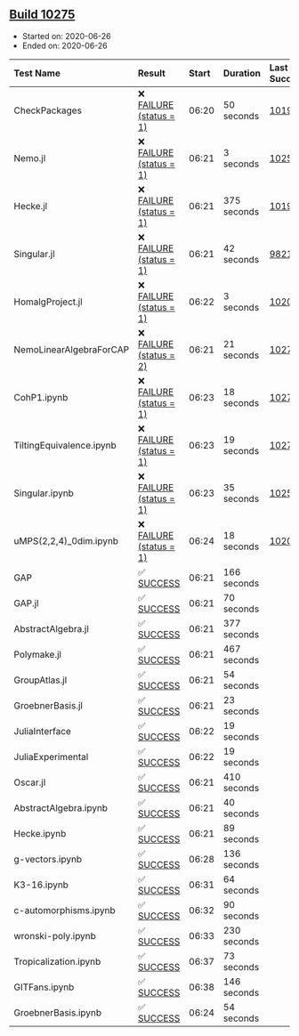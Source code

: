 ## [Build 10275](https://oscarci.mathematik.uni-kl.de/job/oscar/10275/)

* Started on: 2020-06-26
* Ended on: 2020-06-26

| Test Name    | Result | Start | Duration | Last Success | First Failure |
|:-------------|:-------|:------|:---------|:-------------|:--------------|
| CheckPackages | ❌ [FAILURE (status = 1)](https://oscarci.mathematik.uni-kl.de/job/oscar/10275/artifact/logs/build-10275/CheckPackages.log) | 06:20 | 50 seconds | [10197](https://oscarci.mathematik.uni-kl.de/job/oscar/10197/) | [10198](https://oscarci.mathematik.uni-kl.de/job/oscar/10198/) |
| Nemo.jl | ❌ [FAILURE (status = 1)](https://oscarci.mathematik.uni-kl.de/job/oscar/10275/artifact/logs/build-10275/Nemo.jl.log) | 06:21 | 3 seconds | [10252](https://oscarci.mathematik.uni-kl.de/job/oscar/10252/) | [10253](https://oscarci.mathematik.uni-kl.de/job/oscar/10253/) |
| Hecke.jl | ❌ [FAILURE (status = 1)](https://oscarci.mathematik.uni-kl.de/job/oscar/10275/artifact/logs/build-10275/Hecke.jl.log) | 06:21 | 375 seconds | [10197](https://oscarci.mathematik.uni-kl.de/job/oscar/10197/) | [10198](https://oscarci.mathematik.uni-kl.de/job/oscar/10198/) |
| Singular.jl | ❌ [FAILURE (status = 1)](https://oscarci.mathematik.uni-kl.de/job/oscar/10275/artifact/logs/build-10275/Singular.jl.log) | 06:21 | 42 seconds | [9821](https://oscarci.mathematik.uni-kl.de/job/oscar/9821/) | [9822](https://oscarci.mathematik.uni-kl.de/job/oscar/9822/) |
| HomalgProject.jl | ❌ [FAILURE (status = 1)](https://oscarci.mathematik.uni-kl.de/job/oscar/10275/artifact/logs/build-10275/HomalgProject.jl.log) | 06:22 | 3 seconds | [10209](https://oscarci.mathematik.uni-kl.de/job/oscar/10209/) | [10210](https://oscarci.mathematik.uni-kl.de/job/oscar/10210/) |
| NemoLinearAlgebraForCAP | ❌ [FAILURE (status = 2)](https://oscarci.mathematik.uni-kl.de/job/oscar/10275/artifact/logs/build-10275/NemoLinearAlgebraForCAP.log) | 06:21 | 21 seconds | [10274](https://oscarci.mathematik.uni-kl.de/job/oscar/10274/) | [10275](https://oscarci.mathematik.uni-kl.de/job/oscar/10275/) |
| CohP1.ipynb | ❌ [FAILURE (status = 1)](https://oscarci.mathematik.uni-kl.de/job/oscar/10275/artifact/logs/build-10275/CohP1.ipynb.log) | 06:23 | 18 seconds | [10274](https://oscarci.mathematik.uni-kl.de/job/oscar/10274/) | [10275](https://oscarci.mathematik.uni-kl.de/job/oscar/10275/) |
| TiltingEquivalence.ipynb | ❌ [FAILURE (status = 1)](https://oscarci.mathematik.uni-kl.de/job/oscar/10275/artifact/logs/build-10275/TiltingEquivalence.ipynb.log) | 06:23 | 19 seconds | [10274](https://oscarci.mathematik.uni-kl.de/job/oscar/10274/) | [10275](https://oscarci.mathematik.uni-kl.de/job/oscar/10275/) |
| Singular.ipynb | ❌ [FAILURE (status = 1)](https://oscarci.mathematik.uni-kl.de/job/oscar/10275/artifact/logs/build-10275/Singular.ipynb.log) | 06:23 | 35 seconds | [10252](https://oscarci.mathematik.uni-kl.de/job/oscar/10252/) | [10253](https://oscarci.mathematik.uni-kl.de/job/oscar/10253/) |
| uMPS(2,2,4)_0dim.ipynb | ❌ [FAILURE (status = 1)](https://oscarci.mathematik.uni-kl.de/job/oscar/10275/artifact/logs/build-10275/uMPS-2-2-4-_0dim.ipynb.log) | 06:24 | 18 seconds | [10209](https://oscarci.mathematik.uni-kl.de/job/oscar/10209/) | [10210](https://oscarci.mathematik.uni-kl.de/job/oscar/10210/) |
| GAP | ✅ [SUCCESS](https://oscarci.mathematik.uni-kl.de/job/oscar/10275/artifact/logs/build-10275/GAP.log) | 06:21 | 166 seconds |  |  |
| GAP.jl | ✅ [SUCCESS](https://oscarci.mathematik.uni-kl.de/job/oscar/10275/artifact/logs/build-10275/GAP.jl.log) | 06:21 | 70 seconds |  |  |
| AbstractAlgebra.jl | ✅ [SUCCESS](https://oscarci.mathematik.uni-kl.de/job/oscar/10275/artifact/logs/build-10275/AbstractAlgebra.jl.log) | 06:21 | 377 seconds |  |  |
| Polymake.jl | ✅ [SUCCESS](https://oscarci.mathematik.uni-kl.de/job/oscar/10275/artifact/logs/build-10275/Polymake.jl.log) | 06:21 | 467 seconds |  |  |
| GroupAtlas.jl | ✅ [SUCCESS](https://oscarci.mathematik.uni-kl.de/job/oscar/10275/artifact/logs/build-10275/GroupAtlas.jl.log) | 06:21 | 54 seconds |  |  |
| GroebnerBasis.jl | ✅ [SUCCESS](https://oscarci.mathematik.uni-kl.de/job/oscar/10275/artifact/logs/build-10275/GroebnerBasis.jl.log) | 06:21 | 23 seconds |  |  |
| JuliaInterface | ✅ [SUCCESS](https://oscarci.mathematik.uni-kl.de/job/oscar/10275/artifact/logs/build-10275/JuliaInterface.log) | 06:22 | 19 seconds |  |  |
| JuliaExperimental | ✅ [SUCCESS](https://oscarci.mathematik.uni-kl.de/job/oscar/10275/artifact/logs/build-10275/JuliaExperimental.log) | 06:22 | 19 seconds |  |  |
| Oscar.jl | ✅ [SUCCESS](https://oscarci.mathematik.uni-kl.de/job/oscar/10275/artifact/logs/build-10275/Oscar.jl.log) | 06:21 | 410 seconds |  |  |
| AbstractAlgebra.ipynb | ✅ [SUCCESS](https://oscarci.mathematik.uni-kl.de/job/oscar/10275/artifact/logs/build-10275/AbstractAlgebra.ipynb.log) | 06:21 | 40 seconds |  |  |
| Hecke.ipynb | ✅ [SUCCESS](https://oscarci.mathematik.uni-kl.de/job/oscar/10275/artifact/logs/build-10275/Hecke.ipynb.log) | 06:21 | 89 seconds |  |  |
| g-vectors.ipynb | ✅ [SUCCESS](https://oscarci.mathematik.uni-kl.de/job/oscar/10275/artifact/logs/build-10275/g-vectors.ipynb.log) | 06:28 | 136 seconds |  |  |
| K3-16.ipynb | ✅ [SUCCESS](https://oscarci.mathematik.uni-kl.de/job/oscar/10275/artifact/logs/build-10275/K3-16.ipynb.log) | 06:31 | 64 seconds |  |  |
| c-automorphisms.ipynb | ✅ [SUCCESS](https://oscarci.mathematik.uni-kl.de/job/oscar/10275/artifact/logs/build-10275/c-automorphisms.ipynb.log) | 06:32 | 90 seconds |  |  |
| wronski-poly.ipynb | ✅ [SUCCESS](https://oscarci.mathematik.uni-kl.de/job/oscar/10275/artifact/logs/build-10275/wronski-poly.ipynb.log) | 06:33 | 230 seconds |  |  |
| Tropicalization.ipynb | ✅ [SUCCESS](https://oscarci.mathematik.uni-kl.de/job/oscar/10275/artifact/logs/build-10275/Tropicalization.ipynb.log) | 06:37 | 73 seconds |  |  |
| GITFans.ipynb | ✅ [SUCCESS](https://oscarci.mathematik.uni-kl.de/job/oscar/10275/artifact/logs/build-10275/GITFans.ipynb.log) | 06:38 | 146 seconds |  |  |
| GroebnerBasis.ipynb | ✅ [SUCCESS](https://oscarci.mathematik.uni-kl.de/job/oscar/10275/artifact/logs/build-10275/GroebnerBasis.ipynb.log) | 06:24 | 54 seconds |  |  |
